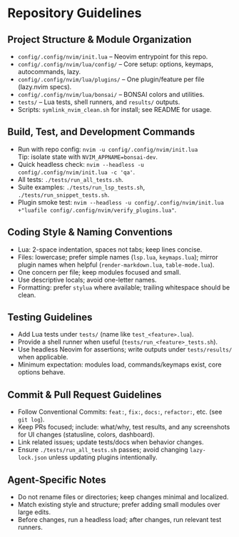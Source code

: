 # Repository Guidelines

## Project Structure & Module Organization
- `config/.config/nvim/init.lua` – Neovim entrypoint for this repo.
- `config/.config/nvim/lua/config/` – Core setup: options, keymaps, autocommands, lazy.
- `config/.config/nvim/lua/plugins/` – One plugin/feature per file (lazy.nvim specs).
- `config/.config/nvim/lua/bonsai/` – BONSAI colors and utilities.
- `tests/` – Lua tests, shell runners, and `results/` outputs.
- Scripts: `symlink_nvim_clean.sh` for install; see README for usage.

## Build, Test, and Development Commands
- Run with repo config: `nvim -u config/.config/nvim/init.lua`  
  Tip: isolate state with `NVIM_APPNAME=bonsai-dev`.
- Quick headless check: `nvim --headless -u config/.config/nvim/init.lua -c 'qa'`.
- All tests: `./tests/run_all_tests.sh`.
- Suite examples: `./tests/run_lsp_tests.sh`, `./tests/run_snippet_tests.sh`.
- Plugin smoke test: `nvim --headless -u config/.config/nvim/init.lua +"luafile config/.config/nvim/verify_plugins.lua"`.

## Coding Style & Naming Conventions
- Lua: 2-space indentation, spaces not tabs; keep lines concise.
- Files: lowercase; prefer simple names (`lsp.lua`, `keymaps.lua`); mirror plugin names when helpful (`render-markdown.lua`, `table-mode.lua`).
- One concern per file; keep modules focused and small.
- Use descriptive locals; avoid one-letter names.
- Formatting: prefer `stylua` where available; trailing whitespace should be clean.

## Testing Guidelines
- Add Lua tests under `tests/` (name like `test_<feature>.lua`).
- Provide a shell runner when useful (`tests/run_<feature>_tests.sh`).
- Use headless Neovim for assertions; write outputs under `tests/results/` when applicable.
- Minimum expectation: modules load, commands/keymaps exist, core options behave.

## Commit & Pull Request Guidelines
- Follow Conventional Commits: `feat:`, `fix:`, `docs:`, `refactor:`, etc. (see `git log`).
- Keep PRs focused; include: what/why, test results, and any screenshots for UI changes (statusline, colors, dashboard).
- Link related issues; update tests/docs when behavior changes.
- Ensure `./tests/run_all_tests.sh` passes; avoid changing `lazy-lock.json` unless updating plugins intentionally.

## Agent-Specific Notes
- Do not rename files or directories; keep changes minimal and localized.
- Match existing style and structure; prefer adding small modules over large edits.
- Before changes, run a headless load; after changes, run relevant test runners.

